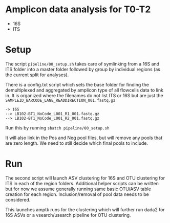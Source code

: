 # Amplicon data analysis for T0-T2 

* 16S
* ITS

# Setup

The script `pipeline/00_setup.sh` takes care of symlinking from a 16S and ITS folder into a master folder followed by group by individual regions (as the current split for analyses).

There is a config.txt script which sets the base folder for finding the demultiplexed and aggregated by amplicon type of all flowcells data to link in. It is organized where the filenames do not list ITS or 16S but are just the 
`SAMPLEID_BARCODE_LANE_READDIRECTION_001.fastq.gz`



```
-> 16S
--> LB102-BT1_NoCode_L001_R1_001.fastq.gz 
--> LB102-BT1_NoCode_L001_R2_001.fastq.gz
```

Run this by running
`sbatch pipeline/00_setup.sh`

It will also link in the Pos and Neg pool files, but will remove any pools that are zero length.
We need to still decide which final pools to include. 

# Run
The second script will launch ASV clustering for 16S and OTU clustering for ITS in each of the region folders. Additional helper scripts can be written but for now we assume generally running same basic OTU/ASV table creation for each region.  Inclusion/removal of pool data needs to be considered.

This launches amptk runs for the clustering which will further run dada2 for 16S ASVs or a vsearch/usearch pipeline for OTU clustering.